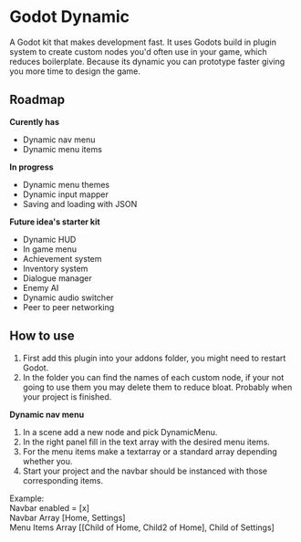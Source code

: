 # Godot Dynamic
A Godot kit that makes development fast. It uses Godots build in plugin system to create custom nodes you'd often use in your game, which reduces boilerplate. Because its dynamic you can prototype faster giving you more time to design the game.

## Roadmap

**Curently has**
- Dynamic nav menu
- Dynamic menu items

**In progress**
- Dynamic menu themes
- Dynamic input mapper
- Saving and loading with JSON

**Future idea's starter kit**
- Dynamic HUD
- In game menu
- Achievement system
- Inventory system
- Dialogue manager
- Enemy AI
- Dynamic audio switcher
- Peer to peer networking

## How to use
1. First add this plugin into your addons folder, you might need to restart Godot.
2. In the folder you can find the names of each custom node, if your not going to use them you may delete them to reduce bloat. Probably when your project is finished.

**Dynamic nav menu**
1. In a scene add a new node and pick DynamicMenu.
2. In the right panel fill in the text array with the desired menu items.
3. For the menu items make a textarray or a standard array depending whether you.
4. Start your project and the navbar should be instanced with those corresponding items.

Example:  
Navbar enabled = [x]  
Navbar Array [Home, Settings]  
Menu Items Array [[Child of Home, Child2 of Home], Child of Settings]  
